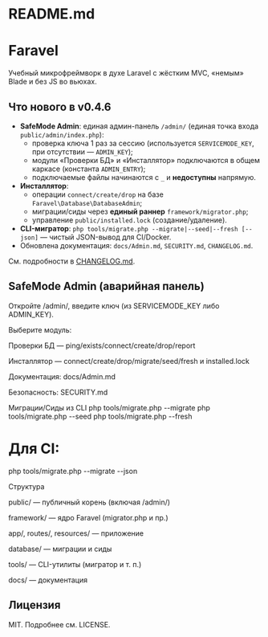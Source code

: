 # README.md

# Faravel

Учебный микрофреймворк в духе Laravel с жёстким MVC, «немым» Blade и без JS во вьюхах.

## Что нового в v0.4.6

- **SafeMode Admin**: единая админ-панель `/admin/` (единая точка входа `public/admin/index.php`):
  - проверка ключа 1 раз за сессию (используется `SERVICEMODE_KEY`, при отсутствии — `ADMIN_KEY`);
  - модули «Проверки БД» и «Инсталлятор» подключаются в общем каркасе (константа `ADMIN_ENTRY`);
  - подключаемые файлы начинаются с `_` и **недоступны** напрямую.
- **Инсталлятор**:
  - операции `connect/create/drop` на базе `Faravel\Database\DatabaseAdmin`;
  - миграции/сиды через **единый раннер** `framework/migrator.php`;
  - управление `public/installed.lock` (создание/удаление).
- **CLI-мигратор**: `php tools/migrate.php --migrate|--seed|--fresh [--json]`
  — чистый JSON-вывод для CI/Docker.
- Обновлена документация: `docs/Admin.md`, `SECURITY.md`, `CHANGELOG.md`.

См. подробности в [CHANGELOG.md](CHANGELOG.md).

## SafeMode Admin (аварийная панель)

Откройте /admin/, введите ключ (из SERVICEMODE_KEY либо ADMIN_KEY).

Выберите модуль:

Проверки БД — ping/exists/connect/create/drop/report

Инсталлятор — connect/create/drop/migrate/seed/fresh и installed.lock

Документация: docs/Admin.md

Безопасность: SECURITY.md


Миграции/Сиды из CLI
php tools/migrate.php --migrate
php tools/migrate.php --seed
php tools/migrate.php --fresh
# Для CI:
php tools/migrate.php --migrate --json

Структура

public/ — публичный корень (включая /admin/)

framework/ — ядро Faravel (migrator.php и пр.)

app/, routes/, resources/ — приложение

database/ — миграции и сиды

tools/ — CLI-утилиты (мигратор и т. п.)

docs/ — документация

## Лицензия

MIT. Подробнее см. LICENSE.